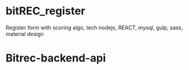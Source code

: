 # bitREC_register
Register form with scoring algo, tech nodejs, REACT, mysql, gulp, sass, material design
# Bitrec-backend-api
